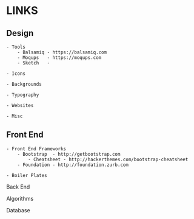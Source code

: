 # LINKS

Design
-------
    - Tools
        - Balsamiq - https://balsamiq.com
        - Moqups   - https://moqups.com
        - Sketch   -

    - Icons

    - Backgrounds

    - Typography

    - Websites

    - Misc

Front End
----------

    - Front End Frameworks
        - Bootstrap  - http://getbootstrap.com
            - Cheatsheet - http://hackerthemes.com/bootstrap-cheatsheet
        - Foundation - http://foundation.zurb.com

    - Boiler Plates





Back End

Algorithms

Database

